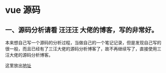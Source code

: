 # vue 源码

## 一、源码分析请看 汪汪汪 大佬的博客，写的非常好。

本来想自己写一个源码的分析过程，当做自己的一个笔记记录，但是发现自己写的很一般，而且已经有了三汪大佬的源码分析博客了，故不再继续写了，直接使用三汪大佬的源码分析博客。<br/>

这里放出[地址](https://wangtunan.github.io/blog/vueAnalysis/introduction/)

